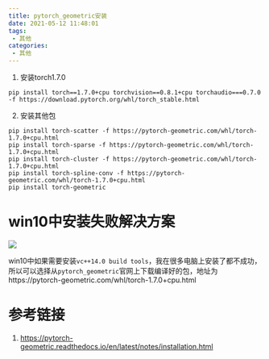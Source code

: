 ```yaml
---
title: pytorch_geometric安装
date: 2021-05-12 11:48:01
tags:
 - 其他
categories:
 - 其他
---
```



1. 安装torch1.7.0

```
pip install torch==1.7.0+cpu torchvision==0.8.1+cpu torchaudio===0.7.0 -f https://download.pytorch.org/whl/torch_stable.html
```

2. 安装其他包

```
pip install torch-scatter -f https://pytorch-geometric.com/whl/torch-1.7.0+cpu.html
pip install torch-sparse -f https://pytorch-geometric.com/whl/torch-1.7.0+cpu.html
pip install torch-cluster -f https://pytorch-geometric.com/whl/torch-1.7.0+cpu.html
pip install torch-spline-conv -f https://pytorch-geometric.com/whl/torch-1.7.0+cpu.html
pip install torch-geometric
```

<!-- # requirements.txt

```TXT
torch==1.7.0+cpu torchvision==0.8.1+cpu torchaudio===0.7.0 -f https://download.pytorch.org/whl/torch_stable.html
torch-scatter -f https://pytorch-geometric.com/whl/torch-1.7.0+cpu.html
torch-sparse -f https://pytorch-geometric.com/whl/torch-1.7.0+cpu.html
torch-cluster -f https://pytorch-geometric.com/whl/torch-1.7.0+cpu.html
torch-spline-conv -f https://pytorch-geometric.com/whl/torch-1.7.0+cpu.html
torch-geometric
``` -->

# win10中安装失败解决方案

![](0.png)

win10中如果需要安装`vc++14.0 build tools`，我在很多电脑上安装了都不成功，所以可以选择从`pytorch_geometric`官网上下载编译好的包，地址为https://pytorch-geometric.com/whl/torch-1.7.0+cpu.html

# 参考链接

1. https://pytorch-geometric.readthedocs.io/en/latest/notes/installation.html
